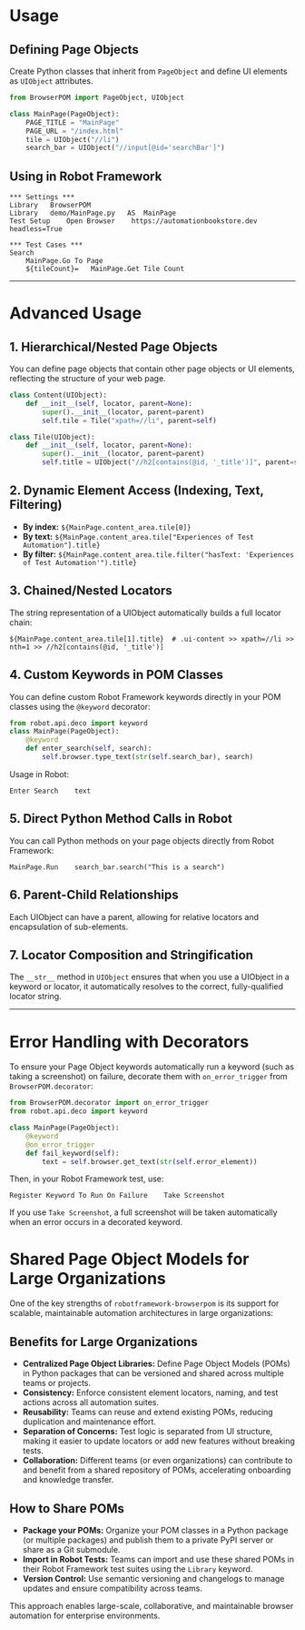 # Usage

## Defining Page Objects

Create Python classes that inherit from `PageObject` and define UI elements as `UIObject` attributes.

```python
from BrowserPOM import PageObject, UIObject

class MainPage(PageObject):
    PAGE_TITLE = "MainPage"
    PAGE_URL = "/index.html"
    tile = UIObject("//li")
    search_bar = UIObject("//input[@id='searchBar']")
```

## Using in Robot Framework

```text
*** Settings ***
Library   BrowserPOM
Library   demo/MainPage.py   AS  MainPage
Test Setup    Open Browser    https://automationbookstore.dev     headless=True

*** Test Cases ***
Search
    MainPage.Go To Page
    ${tileCount}=   MainPage.Get Tile Count
```

---

# Advanced Usage

## 1. Hierarchical/Nested Page Objects
You can define page objects that contain other page objects or UI elements, reflecting the structure of your web page.

```python
class Content(UIObject):
    def __init__(self, locator, parent=None):
        super().__init__(locator, parent=parent)
        self.tile = Tile("xpath=//li", parent=self)

class Tile(UIObject):
    def __init__(self, locator, parent=None):
        super().__init__(locator, parent=parent)
        self.title = UIObject("//h2[contains(@id, '_title')]", parent=self)
```

## 2. Dynamic Element Access (Indexing, Text, Filtering)
- **By index:** `${MainPage.content_area.tile[0]}`
- **By text:** `${MainPage.content_area.tile["Experiences of Test Automation"].title}`
- **By filter:** `${MainPage.content_area.tile.filter("hasText: 'Experiences of Test Automation'").title}`

## 3. Chained/Nested Locators
The string representation of a UIObject automatically builds a full locator chain:
```text
${MainPage.content_area.tile[1].title}  # .ui-content >> xpath=//li >> nth=1 >> //h2[contains(@id, '_title')]
```

## 4. Custom Keywords in POM Classes
You can define custom Robot Framework keywords directly in your POM classes using the `@keyword` decorator:
```python
from robot.api.deco import keyword
class MainPage(PageObject):
    @keyword
    def enter_search(self, search):
        self.browser.type_text(str(self.search_bar), search)
```
Usage in Robot:
```text
Enter Search    text
```

## 5. Direct Python Method Calls in Robot
You can call Python methods on your page objects directly from Robot Framework:
```text
MainPage.Run    search_bar.search("This is a search")
```

## 6. Parent-Child Relationships
Each UIObject can have a parent, allowing for relative locators and encapsulation of sub-elements.

## 7. Locator Composition and Stringification
The `__str__` method in `UIObject` ensures that when you use a UIObject in a keyword or locator, it automatically resolves to the correct, fully-qualified locator string.

---

# Error Handling with Decorators

To ensure your Page Object keywords automatically run a keyword (such as taking a screenshot) on failure, decorate them with `on_error_trigger` from `BrowserPOM.decorator`:

```python
from BrowserPOM.decorator import on_error_trigger
from robot.api.deco import keyword

class MainPage(PageObject):
    @keyword
    @on_error_trigger
    def fail_keyword(self):
        text = self.browser.get_text(str(self.error_element))
```

Then, in your Robot Framework test, use:
```text
Register Keyword To Run On Failure    Take Screenshot
```
If you use `Take Screenshot`, a full screenshot will be taken automatically when an error occurs in a decorated keyword.

# Shared Page Object Models for Large Organizations

One of the key strengths of `robotframework-browserpom` is its support for scalable, maintainable automation architectures in large organizations:

## Benefits for Large Organizations
- **Centralized Page Object Libraries:** Define Page Object Models (POMs) in Python packages that can be versioned and shared across multiple teams or projects.
- **Consistency:** Enforce consistent element locators, naming, and test actions across all automation suites.
- **Reusability:** Teams can reuse and extend existing POMs, reducing duplication and maintenance effort.
- **Separation of Concerns:** Test logic is separated from UI structure, making it easier to update locators or add new features without breaking tests.
- **Collaboration:** Different teams (or even organizations) can contribute to and benefit from a shared repository of POMs, accelerating onboarding and knowledge transfer.

## How to Share POMs
- **Package your POMs:** Organize your POM classes in a Python package (or multiple packages) and publish them to a private PyPI server or share as a Git submodule.
- **Import in Robot Tests:** Teams can import and use these shared POMs in their Robot Framework test suites using the `Library` keyword.
- **Version Control:** Use semantic versioning and changelogs to manage updates and ensure compatibility across teams.

This approach enables large-scale, collaborative, and maintainable browser automation for enterprise environments.
